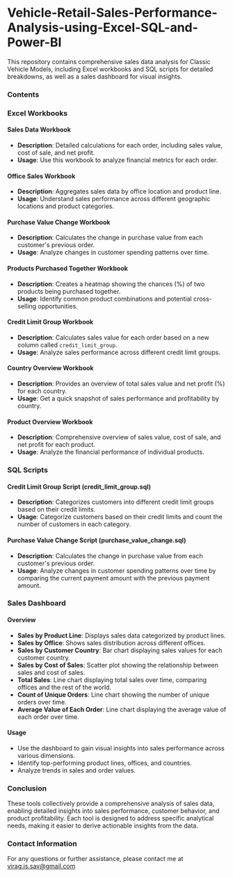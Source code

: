 # Vehicle-Retail-Sales-Performance-Analysis-using-Excel-SQL-and-Power-BI

This repository contains comprehensive sales data analysis for Classic Vehicle Models, including Excel workbooks and SQL scripts for detailed breakdowns, as well as a sales dashboard for visual insights.

### Contents

### Excel Workbooks

#### Sales Data Workbook
- **Description**: Detailed calculations for each order, including sales value, cost of sale, and net profit.
- **Usage**: Use this workbook to analyze financial metrics for each order.

#### Office Sales Workbook
- **Description**: Aggregates sales data by office location and product line.
- **Usage**: Understand sales performance across different geographic locations and product categories.

#### Purchase Value Change Workbook
- **Description**: Calculates the change in purchase value from each customer's previous order.
- **Usage**: Analyze changes in customer spending patterns over time.

#### Products Purchased Together Workbook
- **Description**: Creates a heatmap showing the chances (%) of two products being purchased together.
- **Usage**: Identify common product combinations and potential cross-selling opportunities.

#### Credit Limit Group Workbook
- **Description**: Calculates sales value for each order based on a new column called `credit_limit_group`.
- **Usage**: Analyze sales performance across different credit limit groups.

#### Country Overview Workbook
- **Description**: Provides an overview of total sales value and net profit (%) for each country.
- **Usage**: Get a quick snapshot of sales performance and profitability by country.

#### Product Overview Workbook
- **Description**: Comprehensive overview of sales value, cost of sale, and net profit for each product.
- **Usage**: Analyze the financial performance of individual products.

### SQL Scripts

#### Credit Limit Group Script (credit_limit_group.sql)
- **Description**: Categorizes customers into different credit limit groups based on their credit limits.
- **Usage**: Categorize customers based on their credit limits and count the number of customers in each category.

#### Purchase Value Change Script (purchase_value_change.sql)
- **Description**: Calculates the change in purchase value from each customer's previous order.
- **Usage**: Analyze changes in customer spending patterns over time by comparing the current payment amount with the previous payment amount.

### Sales Dashboard

#### Overview
- **Sales by Product Line**: Displays sales data categorized by product lines.
- **Sales by Office**: Shows sales distribution across different offices.
- **Sales by Customer Country**: Bar chart displaying sales values for each customer country.
- **Sales by Cost of Sales**: Scatter plot showing the relationship between sales and cost of sales.
- **Total Sales**: Line chart displaying total sales over time, comparing offices and the rest of the world.
- **Count of Unique Orders**: Line chart showing the number of unique orders over time.
- **Average Value of Each Order**: Line chart displaying the average value of each order over time.

#### Usage
- Use the dashboard to gain visual insights into sales performance across various dimensions.
- Identify top-performing product lines, offices, and countries.
- Analyze trends in sales and order values.

### Conclusion
These tools collectively provide a comprehensive analysis of sales data, enabling detailed insights into sales performance, customer behavior, and product profitability. Each tool is designed to address specific analytical needs, making it easier to derive actionable insights from the data.

### Contact Information
For any questions or further assistance, please contact me at virag.is.sav@gmail.com
